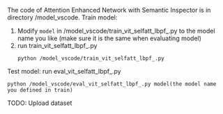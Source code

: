 The code of Attention Enhanced Network with Semantic Inspector is in directory /model_vscode.
Train model:
1. Modify `model` in /model_vscode/train_vit_selfatt_lbpf_.py to the model name you like (make sure it is the same when evaluating model)
2. run train_vit_selfatt_lbpf_.py
   ```
   python /model_vscode/train_vit_selfatt_lbpf_.py
   ```

Test model:
run eval_vit_selfatt_lbpf_.py
```
python /model_vscode/eval_vit_selfatt_lbpf_.py model(the model name you defined in train)
```

TODO: Upload dataset
